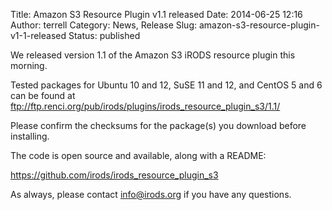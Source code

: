 Title: Amazon S3 Resource Plugin v1.1 released
Date: 2014-06-25 12:16
Author: terrell
Category: News, Release
Slug: amazon-s3-resource-plugin-v1-1-released
Status: published

We released version 1.1 of the Amazon S3 iRODS resource plugin this
morning.

Tested packages for Ubuntu 10 and 12, SuSE 11 and 12, and CentOS 5 and 6
can be found at
<ftp://ftp.renci.org/pub/irods/plugins/irods_resource_plugin_s3/1.1/>

Please confirm the checksums for the package(s) you download before
installing.

The code is open source and available, along with a README:

<https://github.com/irods/irods_resource_plugin_s3>

As always, please contact <info@irods.org> if you have any questions.

